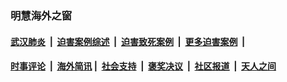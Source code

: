 
### 明慧海外之窗

####  [武汉肺炎](indexes/365.md?t=03180700) &nbsp;|&nbsp;  [迫害案例综述](indexes/328.md?t=03180700) &nbsp;|&nbsp; [迫害致死案例](indexes/277.md?t=03180700)  &nbsp;|&nbsp; [更多迫害案例](indexes/81.md?t=03180700)  &nbsp;|&nbsp; 
####  [时事评论](indexes/19.md?t=03180700) &nbsp;|&nbsp; [海外简讯](indexes/245.md?t=03180700)&nbsp;|&nbsp;  [社会支持](indexes/140.md?t=03180700) &nbsp;|&nbsp; [褒奖决议](indexes/282.md?t=03180700) &nbsp;|&nbsp; [社区报道](indexes/91.md?t=03180700)  &nbsp;|&nbsp; [天人之间](indexes/78.md?t=03180700) 

